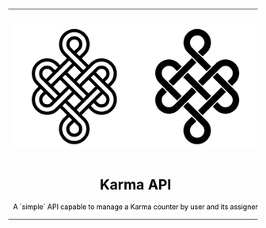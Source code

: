 <table align="center">
    <tr style="text-align: center;">
        <td align="center" width="9999">
            <img src="./.etc/karma.png" alt="Project icon" style="max-width: 500px; margin: 30px auto 15px auto; display: inline-block">

 <h1 style="color: black;">Karma API</h1>

<p style="color: black">A `simple` API capable to manage a Karma counter by user and its assigner</p>
</td>
</tr>
</table>